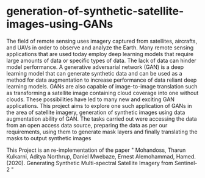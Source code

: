 # generation-of-synthetic-satellite-images-using-GANs

The field of remote sensing uses imagery captured 
from satellites, aircrafts, and UAVs in order to observe and 
analyze the Earth. Many remote sensing applications that are 
used today employ deep learning models that require large 
amounts of data or specific types of data. The lack of data can 
hinder model performance. A generative adversarial network 
(GAN) is a deep learning model that can generate synthetic data 
and can be used as a method for data augmentation to increase 
performance of data reliant deep learning models. GANs are also 
capable of image-to-image translation such as transforming a 
satellite image containing cloud coverage into one without clouds. 
These possibilities have led to many new and exciting GAN 
applications. This project aims to explore one such application of 
GANs in the area of satellite imagery, generation of synthetic 
images using data augmentation ability of GAN. The tasks carried 
out were accessing the data from an open access data source, 
preparing the data as per our requirements, using them to 
generate mask layers and finally translating the masks to output 
synthetic images


This Project is an re-implementation of the paper " Mohandoss, Tharun Kulkarni, Aditya Northrup, Daniel Mwebaze, 
Ernest Alemohammad, Hamed. (2020). Generating Synthetic Multi-spectral Satellite Imagery from Sentinel-2 "

